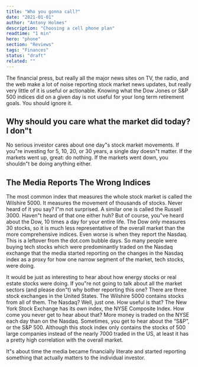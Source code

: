 ```yaml
---
title: "Who you gonna call?"
date: "2021-01-01"
author: "Antony Holmes"
description: "Choosing a cell phone plan"
readtime: "1 min"
hero: "phone"
section: "Reviews"
tags: "Finances"
status: "draft"
related: ""
---
```


The financial press, but really all the major news sites on TV, the radio, and the web make a lot of noise reporting stock market news updates, but really very little of it is useful or actionable. Knowing what the Dow Jones or S&P 500 indices did on a given day is not useful for your long term retirement goals. You should ignore it.

<!-- end -->

<h2 class="mt-6">Why should you care what the market did today? I don"t</h2>

No serious investor cares about one day"s stock market movements. If you"re investing for 5, 10, 20, or 30 years, a single day doesn"t matter. If the markets went up, great: do nothing. If the markets went down, you shouldn"t be doing anything either.

<h2 class="mt-6">The Media Reports The Wrong Indices</h2>

The most common index that measures the whole stock market is called the Wilshire 5000. It measures the movement of thousands of stocks. Never heard of it you say? I"m not surprised. A similar one is called the Russell 3000. Haven"t heard of that one either huh? But of course, you"ve heard about the Dow, 10 times a day for your entire life. The Dow only measures 30 stocks, so it is much less representative of the overall market than the more comprehensive indices.
Even worse is when they report the Nasdaq. This is a leftover from the dot.com bubble days. So many people were buying tech stocks which were predominantly traded on the Nasdaq exchange that the media started reporting on the changes in the Nasdaq index as a proxy for how one narrow segment of the market, tech stocks, were doing.

It would be just as interesting to hear about how energy stocks or real estate stocks were doing. If you"re not going to talk about all the market sectors (and please don"t) why bother reporting this one? There are three stock exchanges in the United States. The Wilshire 5000 contains stocks from all of them. The Nasdaq? Well, just one. How useful is that? The New York Stock Exchange has its own index, the NYSE Composite Index. How come you never get to hear about that? More money is traded on the NYSE each day than on the Nasdaq. Sometimes, you get to hear about the “S&P”, or the S&P 500. Although this stock index only contains the stocks of 500 large companies instead of the nearly 7000 traded in the US, at least it has a pretty high correlation with the overall market.

It"s about time the media became financially literate and started reporting something that actually matters to the individual investor.
